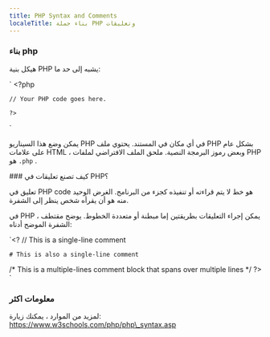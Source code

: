 ```yaml
---
title: PHP Syntax and Comments
localeTitle: بناء جملة PHP وتعليقات
---
```

### بناء php

هيكل بنية PHP يشبه إلى حد ما:

 `    <?php 
 
    // Your PHP code goes here. 
 
    ?> 
` 

يمكن وضع هذا السيناريو PHP في أي مكان في المستند. يحتوي ملف PHP بشكل عام على علامات HTML ، وبعض رموز البرمجة النصية. ملحق الملف الافتراضي لملفات PHP هو `.php` .

\### كيف تصنع تعليقات في PHP؟

تعليق في PHP code هو خط لا يتم قراءته أو تنفيذه كجزء من البرنامج. الغرض الوحيد منه هو أن يقرأه شخص ينظر إلى الشفرة.

في PHP ، يمكن إجراء التعليقات بطريقتين إما مبطنة أو متعددة الخطوط. يوضح مقتطف الشفرة الموضح أدناه:

 `<? 
   // This is a single-line comment 
 
    # This is also a single-line comment 
 
   /* 
     This is a multiple-lines comment block 
     that spans over multiple 
     lines 
   */ 
 ?> 
` 

### معلومات اكثر

لمزيد من الموارد ، يمكنك زيارة: https://www.w3schools.com/php/php\_syntax.asp
